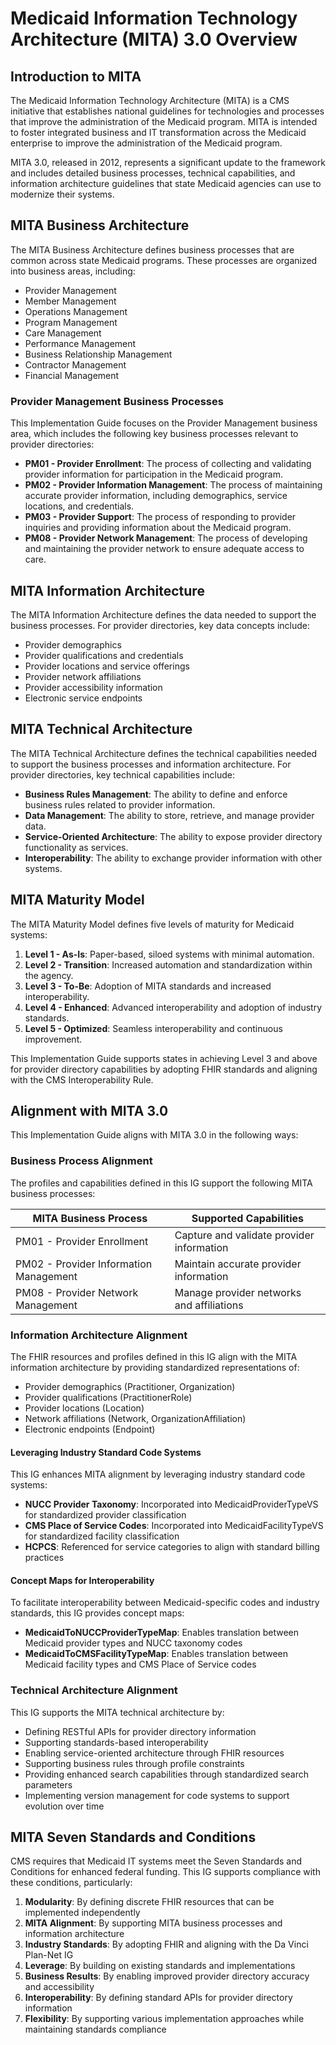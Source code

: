 # Medicaid Information Technology Architecture (MITA) 3.0 Overview

## Introduction to MITA

The Medicaid Information Technology Architecture (MITA) is a CMS initiative that establishes national guidelines for technologies and processes that improve the administration of the Medicaid program. MITA is intended to foster integrated business and IT transformation across the Medicaid enterprise to improve the administration of the Medicaid program.

MITA 3.0, released in 2012, represents a significant update to the framework and includes detailed business processes, technical capabilities, and information architecture guidelines that state Medicaid agencies can use to modernize their systems.

## MITA Business Architecture

The MITA Business Architecture defines business processes that are common across state Medicaid programs. These processes are organized into business areas, including:

- Provider Management
- Member Management
- Operations Management
- Program Management
- Care Management
- Performance Management
- Business Relationship Management
- Contractor Management
- Financial Management

### Provider Management Business Processes

This Implementation Guide focuses on the Provider Management business area, which includes the following key business processes relevant to provider directories:

- **PM01 - Provider Enrollment**: The process of collecting and validating provider information for participation in the Medicaid program.
- **PM02 - Provider Information Management**: The process of maintaining accurate provider information, including demographics, service locations, and credentials.
- **PM03 - Provider Support**: The process of responding to provider inquiries and providing information about the Medicaid program.
- **PM08 - Provider Network Management**: The process of developing and maintaining the provider network to ensure adequate access to care.

## MITA Information Architecture

The MITA Information Architecture defines the data needed to support the business processes. For provider directories, key data concepts include:

- Provider demographics
- Provider qualifications and credentials
- Provider locations and service offerings
- Provider network affiliations
- Provider accessibility information
- Electronic service endpoints

## MITA Technical Architecture

The MITA Technical Architecture defines the technical capabilities needed to support the business processes and information architecture. For provider directories, key technical capabilities include:

- **Business Rules Management**: The ability to define and enforce business rules related to provider information.
- **Data Management**: The ability to store, retrieve, and manage provider data.
- **Service-Oriented Architecture**: The ability to expose provider directory functionality as services.
- **Interoperability**: The ability to exchange provider information with other systems.

## MITA Maturity Model

The MITA Maturity Model defines five levels of maturity for Medicaid systems:

1. **Level 1 - As-Is**: Paper-based, siloed systems with minimal automation.
2. **Level 2 - Transition**: Increased automation and standardization within the agency.
3. **Level 3 - To-Be**: Adoption of MITA standards and increased interoperability.
4. **Level 4 - Enhanced**: Advanced interoperability and adoption of industry standards.
5. **Level 5 - Optimized**: Seamless interoperability and continuous improvement.

This Implementation Guide supports states in achieving Level 3 and above for provider directory capabilities by adopting FHIR standards and aligning with the CMS Interoperability Rule.

## Alignment with MITA 3.0

This Implementation Guide aligns with MITA 3.0 in the following ways:

### Business Process Alignment

The profiles and capabilities defined in this IG support the following MITA business processes:

| MITA Business Process | Supported Capabilities |
|------------------------|------------------------|
| PM01 - Provider Enrollment | Capture and validate provider information |
| PM02 - Provider Information Management | Maintain accurate provider information |
| PM08 - Provider Network Management | Manage provider networks and affiliations |

### Information Architecture Alignment

The FHIR resources and profiles defined in this IG align with the MITA information architecture by providing standardized representations of:

- Provider demographics (Practitioner, Organization)
- Provider qualifications (PractitionerRole)
- Provider locations (Location)
- Network affiliations (Network, OrganizationAffiliation)
- Electronic endpoints (Endpoint)

#### Leveraging Industry Standard Code Systems

This IG enhances MITA alignment by leveraging industry standard code systems:

- **NUCC Provider Taxonomy**: Incorporated into MedicaidProviderTypeVS for standardized provider classification
- **CMS Place of Service Codes**: Incorporated into MedicaidFacilityTypeVS for standardized facility classification
- **HCPCS**: Referenced for service categories to align with standard billing practices

#### Concept Maps for Interoperability

To facilitate interoperability between Medicaid-specific codes and industry standards, this IG provides concept maps:

- **MedicaidToNUCCProviderTypeMap**: Enables translation between Medicaid provider types and NUCC taxonomy codes
- **MedicaidToCMSFacilityTypeMap**: Enables translation between Medicaid facility types and CMS Place of Service codes

### Technical Architecture Alignment

This IG supports the MITA technical architecture by:

- Defining RESTful APIs for provider directory information
- Supporting standards-based interoperability
- Enabling service-oriented architecture through FHIR resources
- Supporting business rules through profile constraints
- Providing enhanced search capabilities through standardized search parameters
- Implementing version management for code systems to support evolution over time

## MITA Seven Standards and Conditions

CMS requires that Medicaid IT systems meet the Seven Standards and Conditions for enhanced federal funding. This IG supports compliance with these conditions, particularly:

1. **Modularity**: By defining discrete FHIR resources that can be implemented independently
2. **MITA Alignment**: By supporting MITA business processes and information architecture
3. **Industry Standards**: By adopting FHIR and aligning with the Da Vinci Plan-Net IG
4. **Leverage**: By building on existing standards and implementations
5. **Business Results**: By enabling improved provider directory accuracy and accessibility
6. **Interoperability**: By defining standard APIs for provider directory information
7. **Flexibility**: By supporting various implementation approaches while maintaining standards compliance
